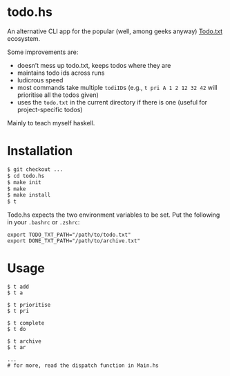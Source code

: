 # todo.hs

An alternative CLI app for the popular (well, among geeks anyway) [Todo.txt](http://todotxt.com/) ecosystem.

Some improvements are:

* doesn’t mess up todo.txt, keeps todos where they are
* maintains todo ids across runs
* ludicrous speed
* most commands take multiple `todiID`s (e.g., `t pri A 1 2 12 32 42` will prioritise all the todos given)
* uses the `todo.txt` in the current directory if there is one (useful for project-specific todos)

Mainly to teach myself haskell.

# Installation

```bash
$ git checkout ...
$ cd todo.hs
$ make init
$ make
$ make install
$ t
```

Todo.hs expects the two environment variables to be set. Put the following in your `.bashrc` or `.zshrc`:

```
export TODO_TXT_PATH="/path/to/todo.txt"
export DONE_TXT_PATH="/path/to/archive.txt"
```

# Usage
```
$ t add
$ t a

$ t prioritise
$ t pri

$ t complete
$ t do

$ t archive
$ t ar

...
# for more, read the dispatch function in Main.hs
```

